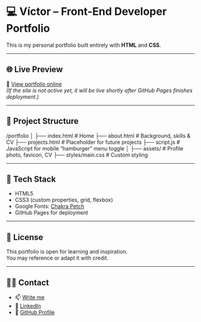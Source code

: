 # 💻 Víctor – Front-End Developer Portfolio

This is my personal portfolio built entirely with **HTML** and **CSS**.

---

## 🌐 Live Preview

🚀 [View portfolio online](https://vicdebweb.github.io/portfolio/)  
_(If the site is not active yet, it will be live shortly after GitHub Pages finishes deployment.)_

---

## 📁 Project Structure

/portfolio
│
├── index.html # Home
├── about.html # Background, skills & CV
├── projects.html # Placeholder for future projects
├── script.js # JavaScript for mobile “hamburger” menu toggle
│
├── assets/ # Profile photo, favicon, CV
├── styles/main.css # Custom styling


---

## 🧰 Tech Stack

- HTML5  
- CSS3 (custom properties, grid, flexbox)  
- Google Fonts: [Chakra Petch](https://fonts.google.com/specimen/Chakra+Petch)  
- GitHub Pages for deployment  

---

## 📄 License

This portfolio is open for learning and inspiration.  
You may reference or adapt it with credit.

---

## 🙋‍♂️ Contact

- 📫 [Write me](mailto:alcazar.caravaca.victor@email.com)  
- 🔗 [LinkedIn](https://www.linkedin.com/in/alcazarvictor)  
- 💾 [GitHub Profile](https://github.com/vicdebweb)
